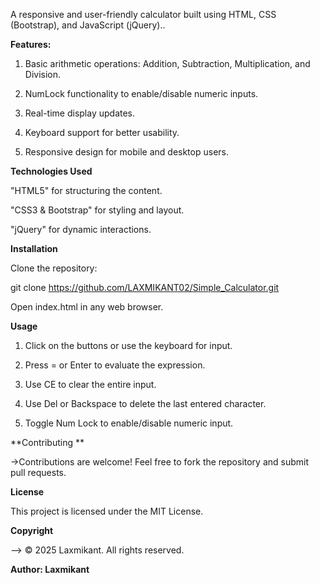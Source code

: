  A responsive and user-friendly calculator built using HTML, CSS (Bootstrap), and JavaScript (jQuery)..

**Features:**

 1. Basic arithmetic operations: Addition, Subtraction, Multiplication, and Division.
  
 2. NumLock functionality to enable/disable numeric inputs.
  
 3. Real-time display updates.
  
 4. Keyboard support for better usability.
  
 5. Responsive design for mobile and desktop users.

**Technologies Used**

   "HTML5" for structuring the content.
    
   "CSS3 & Bootstrap" for styling and layout.
    
   "jQuery" for dynamic interactions.

**Installation**

Clone the repository:

  git clone https://github.com/LAXMIKANT02/Simple_Calculator.git

  Open index.html in any web browser.

**Usage**

  1. Click on the buttons or use the keyboard for input.
  
  2. Press = or Enter to evaluate the expression.
  
  3. Use CE to clear the entire input.
  
  4. Use Del or Backspace to delete the last entered character.
  
  5. Toggle Num Lock to enable/disable numeric input.

**Contributing
**

->Contributions are welcome! Feel free to fork the repository and submit pull requests.

**License**

This project is licensed under the MIT License.

**Copyright**

--> © 2025 Laxmikant. All rights reserved.

**Author: Laxmikant**


